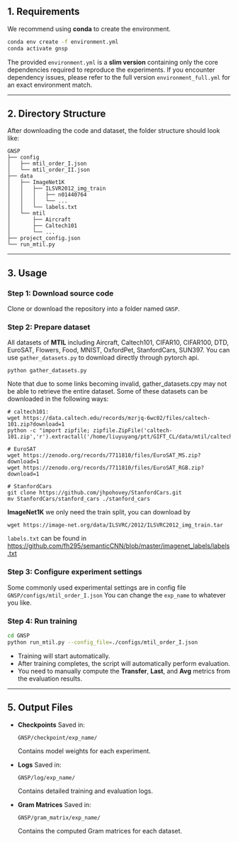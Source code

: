 ## 1. Requirements

We recommend using **conda** to create the environment.

```bash
conda env create -f environment.yml
conda activate gnsp
```

The provided `environment.yml` is a **slim version** containing only the core dependencies required to reproduce the experiments.
If you encounter dependency issues, please refer to the full version `environment_full.yml` for an exact environment match.

---

## 2. Directory Structure

After downloading the code and dataset, the folder structure should look like:

```
GNSP
├── config
│   ├── mtil_order_I.json
│   └── mtil_order_II.json
├── data
│   ├── ImageNet1K             
│   │   ├── ILSVR2012_img_train
│   │   │   ├── n01440764
│   │   │   └── ...
│   │   └── labels.txt
│   └── mtil                        
│       ├── Aircraft
│       ├── Caltech101
│       └── ...
├── project_config.json
└── run_mtil.py
```

---

## 3. Usage

### Step 1: Download source code

Clone or download the repository into a folder named `GNSP`.

### Step 2: Prepare dataset

All datasets of **MTIL** including Aircraft, Caltech101, CIFAR10, CIFAR100, DTD, 
EuroSAT, Flowers, Food, MNIST, OxfordPet, StanfordCars, SUN397. 
You can use `gather_datasets.py` to download directly through pytorch api.
```
python gather_datasets.py
```
Note that due to some links becoming invalid, gather_datasets.cpy may not be able to retrieve the entire dataset. 
Some of these datasets can be downloaded in the following ways:
```
# caltech101:
wget https://data.caltech.edu/records/mzrjq-6wc02/files/caltech-101.zip?download=1
python -c "import zipfile; zipfile.ZipFile('caltech-101.zip','r').extractall('/home/liuyuyang/ptt/GIFT_CL/data/mtil/caltech101')"

# EuroSAT
wget https://zenodo.org/records/7711810/files/EuroSAT_MS.zip?download=1
wget https://zenodo.org/records/7711810/files/EuroSAT_RGB.zip?download=1

# StanfordCars
git clone https://github.com/jhpohovey/StanfordCars.git
mv StanfordCars/stanford_cars ./stanford_cars
```

**ImageNet1K** we only need the train split, you can download by
```
wget https://image-net.org/data/ILSVRC/2012/ILSVRC2012_img_train.tar
```
`labels.txt` can be found in <https://github.com/fh295/semanticCNN/blob/master/imagenet_labels/labels.txt>


### Step 3: Configure experiment settings

Some commonly used experimental settings are in config file `GNSP/configs/mtil_order_I.json`
You can change the `exp_name` to whatever you like.

### Step 4: Run training

```bash
cd GNSP
python run_mtil.py --config_file=./configs/mtil_order_I.json
```

* Training will start automatically.
* After training completes, the script will automatically perform evaluation.
* You need to manually compute the **Transfer**, **Last**, and **Avg** metrics from the evaluation results.

---

## 5. Output Files

* **Checkpoints**
  Saved in:

  ```
  GNSP/checkpoint/exp_name/
  ```

  Contains model weights for each experiment.

* **Logs**
  Saved in:

  ```
  GNSP/log/exp_name/
  ```

  Contains detailed training and evaluation logs.

* **Gram Matrices**
  Saved in:

  ```
  GNSP/gram_matrix/exp_name/
  ```

  Contains the computed Gram matrices for each dataset.



